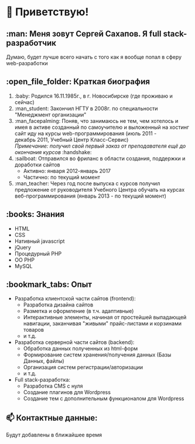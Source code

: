 <h1>👋 Приветствую!</h1>
<h2>:man: Меня зовут Сергей Сахапов. Я full&nbsp;stack-разработчик</h2>
<p>Думаю, будет лучше всего начать с того как я вообще попал в сферу web-разработки</p>
<h2>:open_file_folder: Краткая биография</h2>
<ol>
    <li>:baby: Родился 16.11.1985г., в г. Новосибирске (где проживаю и сейчас)</li>
    <li>:man_student: Закончил НГТУ в 2008г. по специальности &quot;Менеджмент организации&quot;</li>
    <li>:man_facepalming: Поняв, что занимаюсь не тем, чем хотелось и имея в активе созданный по самоучителю и выложенный на хостинг сайт иду на курсы web-программирования (июль&nbsp;2011 - декабрь&nbsp;2011, Учебный Центр Класс-Сервис)<br>
    <em>Примечание: получил свой первый заказ от преподавателя ещё до окончания курсов</em> :handshake:
    </li>
    <li>:sailboat: Отправился во фриланс в области создания, поддержки и доработки сайтов
        <ul>
            <li>Активно: января&nbsp;2012-январь&nbsp;2017</li>
            <li>Частично: по текущий момент</li>
        </ul>
    </li>
    <li>:man_teacher: Через год после выпуска с курсов получил предложение от руководителя Учебного Центра обучать на курсах веб-программирования (январь&nbsp;2013 - по текущий момент)</li>
</ol>
<h2>:books: Знания</h2>
<ul>
    <li>HTML</li>
    <li>CSS</li>
    <li>Нативный javascript</li>
    <li>jQuery</li>
    <li>Процедурный PHP</li>
    <li>ОО PHP</li>
    <li>MySQL</li>
</ul>
<h2>:bookmark_tabs: Опыт</h2>
<ul>
    <li>Разработка клиентской части сайтов (frontend):
        <ul>
            <li>Разработка дизайна сайтов</li>
            <li>Разметка и оформление (в т.ч. адаптивные)</li>
            <li>Интерактивные элементы, начиная от простейшей выпадающей навигации, заканчивая &quot;живыми&quot; прайс-листами и корзинами товаров</li>
            <li>и т.д.</li>
        </ul>
    </li>
    <li>Разработка серверной части сайтов (backend):
        <ul>
            <li>Обработка данных полученных из html-форм</li>
            <li>Формирование систем хранения/получения данных (Базы Данных, файлы)</li>
            <li>Организация систем регистрации/авторизации</li>
            <li>и т.д.</li>
        </ul>
    </li>
    <li>Full&nbsp;stack-разработка:
        <ul>
            <li>Разработка CMS с нуля</li>
            <li>Создание плагинов для Wordpress</li>
            <li>Создание тем с дополнительным функционалом для Wordpress</li>
        </ul>
    </li>
</ul>
<h2>📫 Контактные данные:</h2>
<p>Будут добавлены в ближайшее время</p>
<!--
**MonoBrainCell/MonoBrainCell** is a ✨ _special_ ✨ repository because its `README.md` (this file) appears on your GitHub profile.

Here are some ideas to get you started:

- 🔭 I’m currently working on ...
- 🌱 I’m currently learning ...
- 👯 I’m looking to collaborate on ...
- 🤔 I’m looking for help with ...
- 💬 Ask me about ...
- 📫 How to reach me: ...
- 😄 Pronouns: ...
- ⚡ Fun fact: ...
-->
